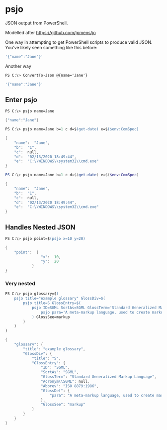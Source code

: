 # psjo

JSON output from PowerShell.

Modelled after https://github.com/jpmens/jo

One way in attempting to get PowerShell scripts to produce valid JSON. You’ve likely seen something like this before:

```powershell
'{"name":"Jane"}'
```

Another way

```ps
PS C:\> ConvertTo-Json @{name='Jane'}
```

```powershell
'{"name":"Jane"}'
```

## Enter psjo

```ps
PS C:\> psjo name=Jane
```

```powershell
{"name":"Jane"}
```

```ps
PS C:\> psjo name=Jane b=1 c d=$(get-date) e=$($env:ComSpec)
```

```powershell
{
    "name":  "Jane",
    "b":  "1",
    "c":  null,
    "d":  "02/13/2020 18:49:44",
    "e":  "C:\\WINDOWS\\system32\\cmd.exe"
}
```

```powershell
PS C:\> psjo name=Jane b=1 c d=$(get-date) e=$($env:ComSpec)

{
    "name":  "Jane",
    "b":  "1",
    "c":  null,
    "d":  "02/13/2020 18:49:44",
    "e":  "C:\\WINDOWS\\system32\\cmd.exe"
}
```

## Handles Nested JSON

```ps
PS C:\> psjo point=$(psjo x=10 y=20)
```

```powershell
{
    "point":  {
                "x":  10,
                "y":  20
            }
}
```

### Very nested

```ps
PS C:\> psjo glossary=$(
    psjo title="example glossary" GlossDiv=$(
        psjo title=S GlossEntry=$(
            psjo ID=SGML SortAs=SGML GlossTerm='Standard Generalized Markup Language' Acronym\SGML Abbrev='ISO 8879:1986' GlossDef=$(
                psjo para='A meta-markup language, used to create markup languages such as DocBook.'
            ) GlossSee=markup
        )
    )
)
```

```powershell
{
    "glossary": {
        "title": "example glossary",
        "GlossDiv": {
            "title": "S",
            "GlossEntry": {
                "ID": "SGML",
                "SortAs": "SGML",
                "GlossTerm": "Standard Generalized Markup Language",
                "Acronym\\SGML": null,
                "Abbrev": "ISO 8879:1986",
                "GlossDef": {
                    "para": "A meta-markup language, used to create markup languages such as DocBook."
                },
                "GlossSee": "markup"
            }
        }
    }
}
```